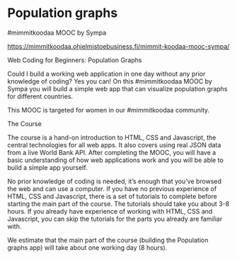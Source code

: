 # Population graphs
 #mimmitkoodaa MOOC by Sympa
 
 https://mimmitkoodaa.ohjelmistoebusiness.fi/mimmit-koodaa-mooc-sympa/
 
Web Coding for Beginners: Population Graphs

Could I build a working web application in one day without any prior knowledge of coding? Yes you can! On this #mimmitkoodaa MOOC by Sympa you will build a simple web app that can visualize population graphs for different countries.

This MOOC is targeted for women in our #mimmitkoodaa community.
 
The Course

The course is a hand-on introduction to HTML, CSS and Javascript, the central technologies for all web apps. It also covers using real JSON data from a live World Bank API. After completing the MOOC, you will have a basic understanding of how web applications work and you will be able to build a simple app yourself.

No prior knowledge of coding is needed, it’s enough that you’ve browsed the web and can use a computer. If you have no previous experience of HTML, CSS and Javascript, there is a set of tutorials to complete before starting the main part of the course. The tutorials should take you about 3-8 hours. If you already have experience of working with HTML, CSS and Javascript, you can skip the tutorials for the parts you already are familiar with.

We estimate that the main part of the course (building the Population graphs app) will take about one working day (8 hours).
